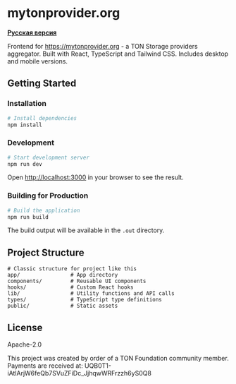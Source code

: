 # mytonprovider.org

**[Русская версия](README.ru.md)**

Frontend for https://mytonprovider.org - a TON Storage providers aggregator. Built with React, TypeScript and Tailwind CSS. Includes desktop and mobile versions.

## Getting Started


### Installation

```bash
# Install dependencies
npm install
```

### Development

```bash
# Start development server
npm run dev
```

Open [http://localhost:3000](http://localhost:3000) in your browser to see the result.

### Building for Production

```bash
# Build the application
npm run build
```

The build output will be available in the `.out` directory.


## Project Structure

```
# Classic structure for project like this
app/                # App directory
components/         # Reusable UI components
hooks/              # Custom React hooks
lib/                # Utility functions and API calls
types/              # TypeScript type definitions
public/             # Static assets
```

## License

Apache-2.0



This project was created by order of a TON Foundation community member.
Payments are received at:
UQB0T1-iAtlArjW6feQb7SVuZFiDc_JjhqwWRFrzzh6yS0Q8
